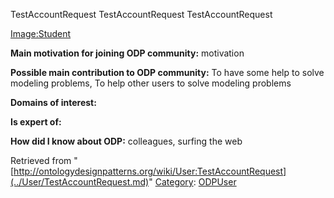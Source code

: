 TestAccountRequest TestAccountRequest TestAccountRequest




[Image:Student](http://ontologydesignpatterns.org/wiki/index.php?title=Special:Upload&wpDestFile=Student "Image:Student")




  





__Main motivation for joining ODP community:__ motivation


__Possible main contribution to ODP community:__ To have some help to solve modeling problems, To help other users to solve modeling problems


__Domains of interest:__


  



__Is expert of:__


  

__How did I know about ODP:__ colleagues, surfing the web






Retrieved from "[http://ontologydesignpatterns.org/wiki/User:TestAccountRequest](../User/TestAccountRequest.md)"
 [Category](http://ontologydesignpatterns.org/wiki/Special:Categories "Special:Categories"): [ODPUser](../Category/ODPUser.md "Category:ODPUser")